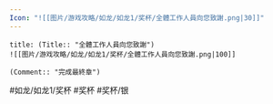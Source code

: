 ```yaml
---
Icon: "![[图片/游戏攻略/如龙/如龙1/奖杯/全體工作人員向您致謝.png|30]]"
---
```

```ad-common-silver-trophy
title: (Title:: "全體工作人員向您致謝")
![[图片/游戏攻略/如龙/如龙1/奖杯/全體工作人員向您致謝.png|100]]

(Comment:: "完成最終章")
```

#如龙/如龙1/奖杯 #奖杯 #奖杯/银
